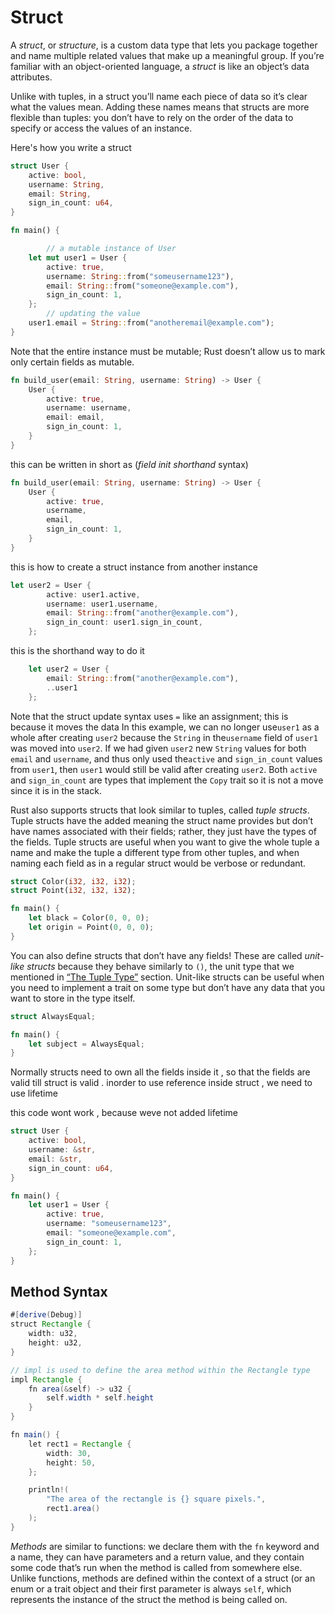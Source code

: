 # Struct

A *struct*, or *structure*, is a custom data type that lets you package together and name multiple related values that make up a meaningful group. If you’re familiar with an object-oriented language, a *struct* is like an object’s data attributes.

 Unlike with tuples, in a struct you’ll name each piece of data so it’s clear what the values mean. Adding these names means that structs are more flexible than tuples: you don’t have to rely on the order of the data to specify or access the values of an instance.

Here's how you write a struct

```rust
struct User {
    active: bool,
    username: String,
    email: String,
    sign_in_count: u64,
}
```

```rust
fn main() {

		// a mutable instance of User 
    let mut user1 = User {
        active: true,
        username: String::from("someusername123"),
        email: String::from("someone@example.com"),
        sign_in_count: 1,
    };
		// updating the value
    user1.email = String::from("anotheremail@example.com");
}
```

Note that the entire instance must be mutable; Rust doesn’t allow us to mark only certain fields as mutable.

```rust
fn build_user(email: String, username: String) -> User {
    User {
        active: true,
        username: username,
        email: email,
        sign_in_count: 1,
    }
}
```

this can be written in short as (*field init shorthand* syntax)

```rust
fn build_user(email: String, username: String) -> User {
    User {
        active: true,
        username,
        email,
        sign_in_count: 1,
    }
}
```

this is how to create a struct instance from another instance

```rust
let user2 = User {
        active: user1.active,
        username: user1.username,
        email: String::from("another@example.com"),
        sign_in_count: user1.sign_in_count,
    };
```

this is the shorthand way to do it 

```rust
    let user2 = User {
        email: String::from("another@example.com"),
        ..user1
    };
```

Note that the struct update syntax uses `=` like an assignment; this is because it moves the data In this example, we can no longer use`user1` as a whole after creating `user2` because the `String` in the`username` field of `user1` was moved into `user2`. If we had given `user2` new `String` values for both `email` and `username`, and thus only used the`active` and `sign_in_count` values from `user1`, then `user1` would still be valid after creating `user2`. Both `active` and `sign_in_count` are types that implement the `Copy` trait so it is not a move since it is in the stack.

Rust also supports structs that look similar to tuples, called *tuple structs*. Tuple structs have the added meaning the struct name provides but don’t have names associated with their fields; rather, they just have the types of the fields. Tuple structs are useful when you want to give the whole tuple a name and make the tuple a different type from other tuples, and when naming each field as in a regular struct would be verbose or redundant.

```rust
struct Color(i32, i32, i32);
struct Point(i32, i32, i32);

fn main() {
    let black = Color(0, 0, 0);
    let origin = Point(0, 0, 0);
}
```

You can also define structs that don’t have any fields! These are called *unit-like structs* because they behave similarly to `()`, the unit type that we mentioned in [“The Tuple Type”](https://doc.rust-lang.org/book/ch03-02-data-types.html#the-tuple-type) section. Unit-like structs can be useful when you need to implement a trait on some type but don’t have any data that you want to store in the type itself. 

```rust
struct AlwaysEqual;

fn main() {
    let subject = AlwaysEqual;
}
```

Normally structs need to own all the fields inside it , so that the fields are valid till struct is valid . inorder to use reference inside struct , we need to use lifetime 

this code wont work , because weve not added lifetime 

```rust
struct User {
    active: bool,
    username: &str,
    email: &str,
    sign_in_count: u64,
}

fn main() {
    let user1 = User {
        active: true,
        username: "someusername123",
        email: "someone@example.com",
        sign_in_count: 1,
    };
}
```

## **Method Syntax**

```java
#[derive(Debug)]
struct Rectangle {
    width: u32,
    height: u32,
}

// impl is used to define the area method within the Rectangle type
impl Rectangle {
    fn area(&self) -> u32 {
        self.width * self.height
    }
}

fn main() {
    let rect1 = Rectangle {
        width: 30,
        height: 50,
    };

    println!(
        "The area of the rectangle is {} square pixels.",
        rect1.area()
    );
}
```

*Methods* are similar to functions: we declare them with the `fn` keyword and a name, they can have parameters and a return value, and they contain some code that’s run when the method is called from somewhere else. Unlike functions, methods are defined within the context of a struct (or an  enum or a trait object and their first parameter is always `self`, which represents the instance of the struct the method is being called on.